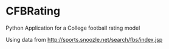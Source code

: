 # CFBRating

Python Application for a College football rating model

Using data from http://sports.snoozle.net/search/fbs/index.jsp
